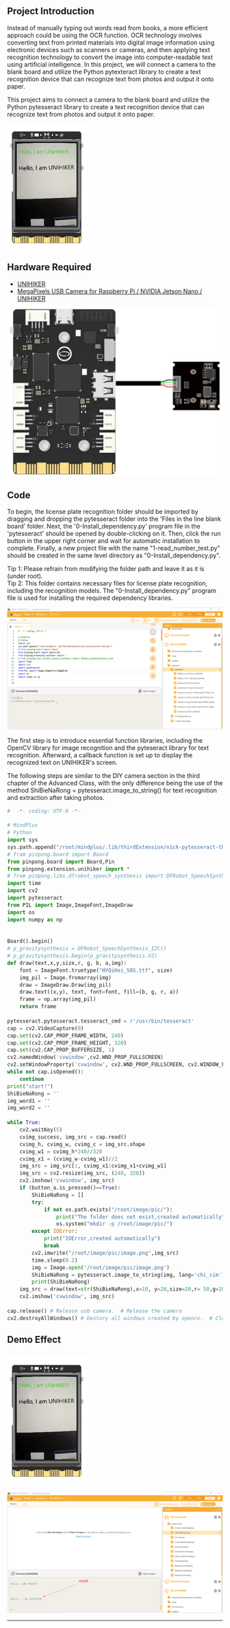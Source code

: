 ## **Project Introduction**
Instead of manually typing out words read from books, a more efficient approach could be using the OCR function. OCR technology involves converting text from printed materials into digital image information using electronic devices such as scanners or cameras, and then applying text recognition technology to convert the image into computer-readable text using artificial intelligence. In this project, we will connect a camera to the blank board and utilize the Python pytexteract library to create a text recognition device that can recognize text from photos and output it onto paper.  

This project aims to connect a camera to the blank board and utilize the Python pytesseract library to create a text recognition device that can recognize text from photos and output it onto paper.  

![image.png](img/7_Text_Recognition/1722507989421-99dfa25e-5aea-412c-adc9-28f9e1ee1d62.png)
## **Hardware Required**

- [UNIHIKER](https://www.dfrobot.com/product-2691.html)
- [MegaPixels USB Camera for Raspberry Pi / NVIDIA Jetson Nano / UNIHIKER](https://www.dfrobot.com/product-2089.html)

![](img/7_Text_Recognition/1692675829807-df9e3074-c792-46de-a6cf-32155c10c88b.png)
## **Code**
To begin, the license plate recognition folder should be imported by dragging and dropping the pytesseract folder into the 'Files in the line blank board' folder. Next, the '0-Install_dependency.py' program file in the 'pytesseract' should be opened by double-clicking on it. Then, click the run button in the upper right corner and wait for automatic installation to complete. Finally, a new project file with the name "1-read_number_test.py" should be created in the same level directory as "0-Install_dependency.py".  

Tip 1: Please refrain from modifying the folder path and leave it as it is (under root).  
Tip 2: This folder contains necessary files for license plate recognition, including the recognition models. The "0-Install_dependency.py" program file is used for installing the required dependency libraries.  


![](img/7_Text_Recognition/1721720440221-8030a311-ae9a-4591-8e08-a6e8c2d7aab9.png)  

The first step is to introduce essential function libraries, including the OpenCV library for image recognition and the pyteseract library for text recognition. Afterward, a callback function is set up to display the recognized text on UNIHIKER's screen.    

The following steps are similar to the DIY camera section in the third chapter of the Advanced Class, with the only difference being the use of the method ShiBieNaRong = pytesseract.image_to_string() for text recognition and extraction after taking photos.
```python
#  -*- coding: UTF-8 -*-

# MindPlus
# Python
import sys
sys.path.append("/root/mindplus/.lib/thirdExtension/nick-pytesseract-thirdex")
# from pinpong.board import Board
from pinpong.board import Board,Pin
from pinpong.extension.unihiker import *
# from pinpong.libs.dfrobot_speech_synthesis import DFRobot_SpeechSynthesis_I2C
import time
import cv2
import pytesseract
from PIL import Image,ImageFont,ImageDraw
import os
import numpy as np


Board().begin()
# p_gravitysynthesis = DFRobot_SpeechSynthesis_I2C()
# p_gravitysynthesis.begin(p_gravitysynthesis.V2)
def draw(text,x,y,size,r, g, b, a,img):
    font = ImageFont.truetype("HYQiHei_50S.ttf", size)
    img_pil = Image.fromarray(img)
    draw = ImageDraw.Draw(img_pil)
    draw.text((x,y), text, font=font, fill=(b, g, r, a))
    frame = np.array(img_pil)
    return frame

pytesseract.pytesseract.tesseract_cmd = r'/usr/bin/tesseract'
cap = cv2.VideoCapture(0)
cap.set(cv2.CAP_PROP_FRAME_WIDTH, 240)
cap.set(cv2.CAP_PROP_FRAME_HEIGHT, 320)
cap.set(cv2.CAP_PROP_BUFFERSIZE, 1)
cv2.namedWindow('cvwindow',cv2.WND_PROP_FULLSCREEN)
cv2.setWindowProperty('cvwindow', cv2.WND_PROP_FULLSCREEN, cv2.WINDOW_FULLSCREEN)
while not cap.isOpened():
    continue
print("start!")
ShiBieNaRong = ''
img_word1 = ''
img_word2 = ''

while True:
    cv2.waitKey(5)
    cvimg_success, img_src = cap.read()
    cvimg_h, cvimg_w, cvimg_c = img_src.shape
    cvimg_w1 = cvimg_h*240//320
    cvimg_x1 = (cvimg_w-cvimg_w1)//2
    img_src = img_src[:, cvimg_x1:cvimg_x1+cvimg_w1]
    img_src = cv2.resize(img_src, (240, 320))
    cv2.imshow('cvwindow', img_src)
    if (button_a.is_pressed()==True):
        ShiBieNaRong = []
        try:
            if not os.path.exists("/root/image/pic/"):
                print("The folder does not exist,created automatically")
                os.system("mkdir -p /root/image/pic/")
        except IOError:
            print("IOError,created automatically")
            break
        cv2.imwrite("/root/image/pic/image.png",img_src)
        time.sleep(0.2)
        img = Image.open('/root/image/pic/image.png')
        ShiBieNaRong = pytesseract.image_to_string(img, lang='chi_sim')
        print(ShiBieNaRong)
    img_src = draw(text=str(ShiBieNaRong),x=10, y=20,size=20,r= 50,g=200,b=0,a=0,img=img_src)
    cv2.imshow('cvwindow', img_src)
    
cap.release() # Release usb camera.  # Release the camera
cv2.destroyAllWindows() # Destory all windows created by opencv.  # Close all
```
## **Demo Effect**
## **![image.png](img/7_Text_Recognition/1722508004010-e625cd1f-32ba-476b-a8e5-67ea0579af8b.png)**
![image.png](img/7_Text_Recognition/1722502507202-2c020ad8-2a5f-4234-b855-b7a67c778636.png)


---
